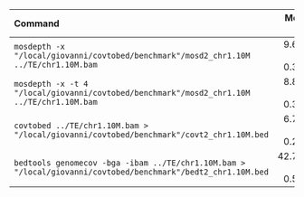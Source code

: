 | Command | Mean [s] | Min [s] | Max [s] | Relative |
|:---|---:|---:|---:|---:|
| `mosdepth -x "/local/giovanni/covtobed/benchmark"/mosd2_chr1.10M ../TE/chr1.10M.bam` | 9.662 ± 0.369 | 9.314 | 10.307 | 1.44 ± 0.08 |
| `mosdepth -x -t 4 "/local/giovanni/covtobed/benchmark"/mosd2_chr1.10M ../TE/chr1.10M.bam` | 8.801 ± 0.341 | 8.518 | 9.381 | 1.31 ± 0.07 |
| `covtobed ../TE/chr1.10M.bam > "/local/giovanni/covtobed/benchmark"/covt2_chr1.10M.bed` | 6.713 ± 0.254 | 6.271 | 7.011 | 1.00 |
| `bedtools genomecov -bga -ibam ../TE/chr1.10M.bam > "/local/giovanni/covtobed/benchmark"/bedt2_chr1.10M.bed` | 42.749 ± 0.590 | 41.626 | 43.281 | 6.37 ± 0.26 |
